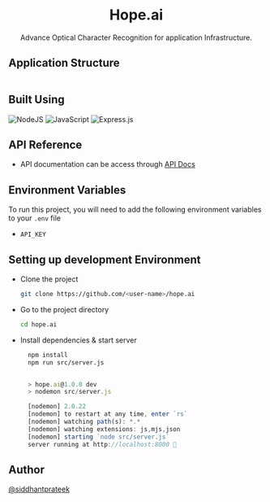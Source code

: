 <h1 align="center">Hope.ai</h1>

<p align="center">Advance Optical Character Recognition for application Infrastructure.
</p>

## Application Structure

```bash

```

## Built Using

![NodeJS](https://img.shields.io/badge/node.js-6DA55F?style=for-the-badge&logo=node.js&logoColor=white)
![JavaScript](https://img.shields.io/badge/javascript-%23323330.svg?style=for-the-badge&logo=javascript&logoColor=%23F7DF1E)
![Express.js](https://img.shields.io/badge/express.js-%23404d59.svg?style=for-the-badge&logo=express&logoColor=%2361DAFB)


## API Reference

- API documentation can be access through [API Docs](https://documenter.getpostman.com/view/16181974/2s93XsX6GA)

## Environment Variables

To run this project, you will need to add the following environment variables to your `.env` file

- `API_KEY`



##  Setting up development Environment

- Clone the project
    ```bash
  git clone https://github.com/<user-name>/hope.ai
    ```

- Go to the project directory
    ```bash
  cd hope.ai
    ```

- Install dependencies & start server
    ```bash
      npm install
      npm run src/server.js
    ```
  ```js
  
    > hope.ai@1.0.0 dev
    > nodemon src/server.js

    [nodemon] 2.0.22
    [nodemon] to restart at any time, enter `rs`
    [nodemon] watching path(s): *.*
    [nodemon] watching extensions: js,mjs,json
    [nodemon] starting `node src/server.js`
    server running at http://localhost:8000 🚀
  ```











## Author

[@siddhantprateek](https://github.com/siddhantprateek)